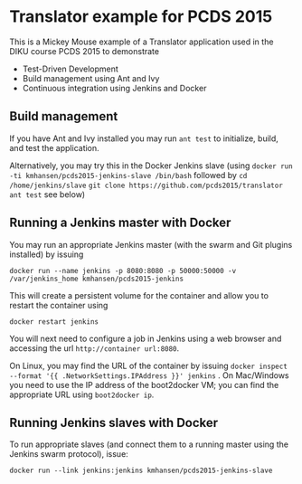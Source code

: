 # Translator example for PCDS 2015

This is a Mickey Mouse example of a Translator application used in the
DIKU course PCDS 2015 to demonstrate

* Test-Driven Development
* Build management using Ant and Ivy
* Continuous integration using Jenkins and Docker

## Build management

If you have Ant and Ivy installed you may run `ant test` to
initialize, build, and test the application.

Alternatively, you may try this in the Docker Jenkins slave (using
`docker run -ti kmhansen/pcds2015-jenkins-slave /bin/bash` followed by
`cd /home/jenkins/slave`
`git clone https://github.com/pcds2015/translator`
`ant test`
see below)

## Running a Jenkins master with Docker

You may run an appropriate Jenkins master (with the swarm and Git
plugins installed) by issuing 

  `docker run --name jenkins -p 8080:8080 -p 50000:50000 -v
/var/jenkins_home kmhansen/pcds2015-jenkins`

This will create a persistent volume for the container and allow you
to restart the container using 

  `docker restart jenkins`

You will next need to configure a job in Jenkins using a web
browser and accessing the url `http://container url:8080`. 

On Linux, you may find the URL of the container by issuing `docker
inspect --format '{{ .NetworkSettings.IPAddress }}' jenkins` . On
Mac/Windows you need to use the IP address of the boot2docker VM; you
can find the appropriate URL using `boot2docker ip`.

## Running Jenkins slaves with Docker

To run appropriate slaves (and connect them to a running master using
the Jenkins swarm protocol), issue:

`docker run --link jenkins:jenkins kmhansen/pcds2015-jenkins-slave`